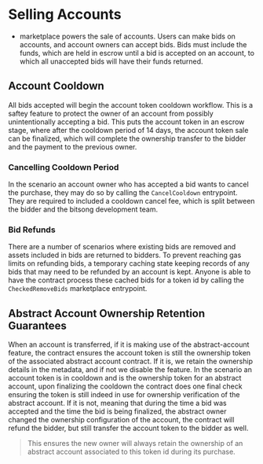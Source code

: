 # Selling Accounts

- marketplace powers the sale of accounts. Users can make bids on accounts, and account owners can accept bids. Bids must include the funds, which are held in escrow until a bid is accepted on an account, to which all unaccepted bids will have their funds returned.

## Account Cooldown

All bids accepted will begin the account token cooldown workflow. This is a saftey feature to protect the owner of an account from possibly unintentionally
accepting a bid. This puts the account token in an escrow stage, where after the cooldown period of 14 days, the account token sale can be finalized, which will complete the ownership transfer to the bidder and the payment to the previous owner.

### Cancelling Cooldown Period

In the scenario an account owner who has accepted a bid wants to cancel the purchase, they may do so by calling the `CancelCooldown` entrypoint. They are required to included a cooldown cancel fee, which is split between the bidder and the bitsong development team.

### Bid Refunds

There are a number of scenarios where existing bids are removed and assets included in bids are returned to bidders. To prevent reaching gas limits on refunding bids, a temporary caching state keeping records of any bids that may need to be refunded by an account is kept. Anyone is able to have the contract process these cached bids for a token id by calling the `CheckedRemoveBids` marketplace entrypoint.

## Abstract Account Ownership Retention Guarantees

When an account is transferred, if it is making use of the abstract-account feature, the contract ensures the account token is still the ownership token of the associated abstract account contract. If it is, we retain the ownership details in the metadata, and if not we disable the feature. In the scenario an account token is in cooldown and is the ownership token for an abstract account, upon finalizing the cooldown the contract does one final check ensuring the token is still indeed in use for ownership verification of the abstract account. If it is not, meaning that during the time a bid was accepted and the time the bid is being finalized, the abstract owner changed the ownership configuration of the account, the contract will refund the bidder, but still transfer the account token to the bidder as well.

> This ensures the new owner will always retain the ownership of an abstract account associated to this token id during its purchase.
